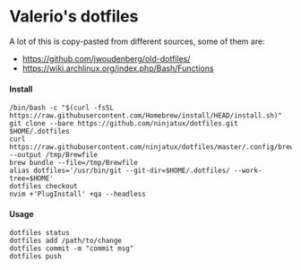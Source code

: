 # Valerio's dotfiles

A lot of this is copy-pasted from different sources, some of them are:

- https://github.com/jwoudenberg/old-dotfiles/
- https://wiki.archlinux.org/index.php/Bash/Functions

#### Install

```
/bin/bash -c "$(curl -fsSL https://raw.githubusercontent.com/Homebrew/install/HEAD/install.sh)"
git clone --bare https://github.com/ninjatux/dotfiles.git $HOME/.dotfiles
curl https://raw.githubusercontent.com/ninjatux/dotfiles/master/.config/brew/Brewfile --output /tmp/Brewfile
brew bundle --file=/tmp/Brewfile
alias dotfiles='/usr/bin/git --git-dir=$HOME/.dotfiles/ --work-tree=$HOME'
dotfiles checkout
nvim +'PlugInstall' +qa --headless
```

#### Usage

```
dotfiles status
dotfiles add /path/to/change
dotfiles commit -m "commit msg"
dotfiles push
```

